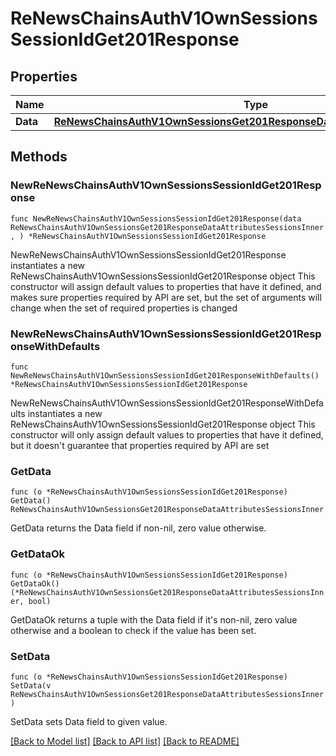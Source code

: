 # ReNewsChainsAuthV1OwnSessionsSessionIdGet201Response

## Properties

Name | Type | Description | Notes
------------ | ------------- | ------------- | -------------
**Data** | [**ReNewsChainsAuthV1OwnSessionsGet201ResponseDataAttributesSessionsInner**](ReNewsChainsAuthV1OwnSessionsGet201ResponseDataAttributesSessionsInner.md) |  | 

## Methods

### NewReNewsChainsAuthV1OwnSessionsSessionIdGet201Response

`func NewReNewsChainsAuthV1OwnSessionsSessionIdGet201Response(data ReNewsChainsAuthV1OwnSessionsGet201ResponseDataAttributesSessionsInner, ) *ReNewsChainsAuthV1OwnSessionsSessionIdGet201Response`

NewReNewsChainsAuthV1OwnSessionsSessionIdGet201Response instantiates a new ReNewsChainsAuthV1OwnSessionsSessionIdGet201Response object
This constructor will assign default values to properties that have it defined,
and makes sure properties required by API are set, but the set of arguments
will change when the set of required properties is changed

### NewReNewsChainsAuthV1OwnSessionsSessionIdGet201ResponseWithDefaults

`func NewReNewsChainsAuthV1OwnSessionsSessionIdGet201ResponseWithDefaults() *ReNewsChainsAuthV1OwnSessionsSessionIdGet201Response`

NewReNewsChainsAuthV1OwnSessionsSessionIdGet201ResponseWithDefaults instantiates a new ReNewsChainsAuthV1OwnSessionsSessionIdGet201Response object
This constructor will only assign default values to properties that have it defined,
but it doesn't guarantee that properties required by API are set

### GetData

`func (o *ReNewsChainsAuthV1OwnSessionsSessionIdGet201Response) GetData() ReNewsChainsAuthV1OwnSessionsGet201ResponseDataAttributesSessionsInner`

GetData returns the Data field if non-nil, zero value otherwise.

### GetDataOk

`func (o *ReNewsChainsAuthV1OwnSessionsSessionIdGet201Response) GetDataOk() (*ReNewsChainsAuthV1OwnSessionsGet201ResponseDataAttributesSessionsInner, bool)`

GetDataOk returns a tuple with the Data field if it's non-nil, zero value otherwise
and a boolean to check if the value has been set.

### SetData

`func (o *ReNewsChainsAuthV1OwnSessionsSessionIdGet201Response) SetData(v ReNewsChainsAuthV1OwnSessionsGet201ResponseDataAttributesSessionsInner)`

SetData sets Data field to given value.



[[Back to Model list]](../README.md#documentation-for-models) [[Back to API list]](../README.md#documentation-for-api-endpoints) [[Back to README]](../README.md)



